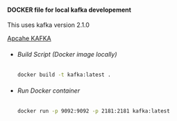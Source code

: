 #### DOCKER file for local kafka developement

This uses kafka version 2.1.0

[Apcahe KAFKA](https://kafka.apache.org/downloads)


- ###### Build Script (Docker image locally)
   ```bash
   docker build -t kafka:latest .
   ```

- ###### Run Docker container
    ```bash
    docker run -p 9092:9092 -p 2181:2181 kafka:latest
    ```
